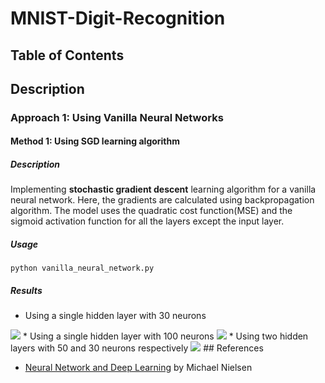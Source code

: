# MNIST-Digit-Recognition

## Table of Contents

## Description
### Approach 1: Using Vanilla Neural Networks

#### Method 1: Using SGD learning algorithm

##### Description

Implementing <b>stochastic gradient descent</b> learning algorithm for a vanilla neural network. Here, the gradients are calculated using backpropagation algorithm. The model uses the quadratic cost function(MSE) and the sigmoid activation function for all the layers except the input layer.

##### Usage

```python vanilla_neural_network.py```

##### Results

* Using a single hidden layer with 30 neurons
<img src = "assets/nn-with-30-hidden-neurons.png">
* Using a single hidden layer with 100 neurons
<img src = "assets/nn-with-100-hidden-neurons.png">
* Using two hidden layers with 50 and 30 neurons respectively
<img src = "assets/nn-with-50-30-hidden-layers.png">
## References

* <a href = "http://neuralnetworksanddeeplearning.com/index.html" >Neural Network and Deep Learning</a> by Michael Nielsen